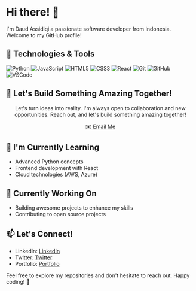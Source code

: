 # Hi there! 👋

I'm Daud Assidiqi a passionate software developer from Indonesia. Welcome to my GitHub profile!

## 🔧 Technologies & Tools

![Python](https://img.shields.io/badge/Python-3776AB?style=flat-square&logo=python&logoColor=white)
![JavaScript](https://img.shields.io/badge/JavaScript-F7DF1E?style=flat-square&logo=javascript&logoColor=black)
![HTML5](https://img.shields.io/badge/HTML5-E34F26?style=flat-square&logo=html5&logoColor=white)
![CSS3](https://img.shields.io/badge/CSS3-1572B6?style=flat-square&logo=css3&logoColor=white)
![React](https://img.shields.io/badge/React-61DAFB?style=flat-square&logo=react&logoColor=black)
![Git](https://img.shields.io/badge/Git-F05032?style=flat-square&logo=git&logoColor=white)
![GitHub](https://img.shields.io/badge/GitHub-181717?style=flat-square&logo=github&logoColor=white)
![VSCode](https://img.shields.io/badge/VSCode-007ACC?style=flat-square&logo=visual-studio-code&logoColor=white)


## 🚀 Let's Build Something Amazing Together!

<div align="center">
  <p>Let's turn ideas into reality. I'm always open to collaboration and new opportunities. Reach out, and let's build something amazing together!</p>
  <a href="mailto:assidiqidaud@gmail.com" target="_blank" rel="noopener noreferrer">✉️ Email Me</a>
</div>


## 🌱 I'm Currently Learning

- Advanced Python concepts
- Frontend development with React
- Cloud technologies (AWS, Azure)

## 💼 Currently Working On

- Building awesome projects to enhance my skills
- Contributing to open source projects

## 📫 Let's Connect!

- LinkedIn: [ LinkedIn ](https://www.linkedin.com/in/your-linkedin-profile/)
- Twitter: [Twitter](https://twitter.com/your-twitter-handle)
- Portfolio: [Portfolio ](https://daud17assidiqi.github.io/daudassidiqi.github.io/)

Feel free to explore my repositories and don't hesitate to reach out. Happy coding! 🚀
